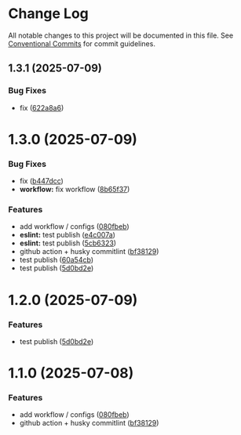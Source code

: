 # Change Log

All notable changes to this project will be documented in this file.
See [Conventional Commits](https://conventionalcommits.org) for commit guidelines.

## 1.3.1 (2025-07-09)


### Bug Fixes

* fix ([622a8a6](https://github.com/Rib0/configs/commit/622a8a6cf8d86497c1271cc9eadbe5001b170656))





# 1.3.0 (2025-07-09)


### Bug Fixes

* fix ([b447dcc](https://github.com/Rib0/configs/commit/b447dcc424f6865f0ca6ddad86bdd9fa1354ce1a))
* **workflow:** fix workflow ([8b65f37](https://github.com/Rib0/configs/commit/8b65f373d734d438ff967cebbf8c6738cfe82e31))


### Features

* add workflow / configs ([080fbeb](https://github.com/Rib0/configs/commit/080fbeb066335a60cde03ab4ba685a59684c8cbd))
* **eslint:** test publish ([e4c007a](https://github.com/Rib0/configs/commit/e4c007a1e517ae5f3fa068d7048a453be2af20c8))
* **eslint:** test publish ([5cb6323](https://github.com/Rib0/configs/commit/5cb632396c793ed3b53439258a893e4956a9d63e))
* github action + husky commitlint ([bf38129](https://github.com/Rib0/configs/commit/bf38129be436513612833d769d91f398f7e3e1a0))
* test publish ([60a54cb](https://github.com/Rib0/configs/commit/60a54cbbce449a2916363fd24cc273ec0ae87d9e))
* test publish ([5d0bd2e](https://github.com/Rib0/configs/commit/5d0bd2edbf488dcbdf8dcecfbe2c323b2bd01d4f))





# 1.2.0 (2025-07-09)


### Features

* test publish ([5d0bd2e](https://github.com/Rib0/configs/commit/5d0bd2edbf488dcbdf8dcecfbe2c323b2bd01d4f))





# 1.1.0 (2025-07-08)


### Features

* add workflow / configs ([080fbeb](https://github.com/Rib0/configs/commit/080fbeb066335a60cde03ab4ba685a59684c8cbd))
* github action + husky commitlint ([bf38129](https://github.com/Rib0/configs/commit/bf38129be436513612833d769d91f398f7e3e1a0))
